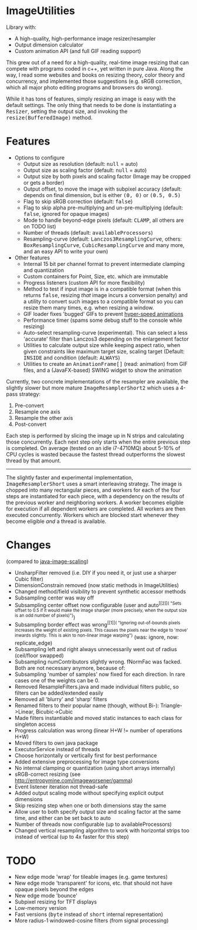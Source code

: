 # ImageUtilities
Library with:

* A high-quality, high-performance image resizer/resampler
* Output dimension calculator
* Custom animation API (and full GIF reading support)

This grew out of a need for a high-quality, real-time image resizing that can compete with programs coded in c++, yet written in pure Java. Along the way, I read some websites and books on resizing theory, color theory and concurrency, and implemented those suggestions (e.g. sRGB correction, which all major photo editing programs and browsers do wrong).

While it has tons of features, simply resizing an image is easy with the default settings. The only thing that needs to be done is instantiating a <tt>Resizer</tt>, setting the output size, and invoking the <tt>resize(BufferedImage)</tt> method.

# Features
* Options to configure
  * Output size as resolution (default: <tt>null</tt> = auto)
  * Output size as scaling factor (default: <tt>null</tt> = auto)
  * Output size by both pixels and scaling factor (Image may be cropped or gets a border)
  * Output offset, to move the image with subpixel accuracy (default: depends on final dimension, but is either <tt>(0, 0)</tt> or <tt>(0.5, 0.5)</tt>
  * Flag to skip sRGB correction (default: <tt>false</tt>)
  * Flag to skip alpha pre-multiplying and un-pre-multiplying (default: <tt>false</tt>, ignored for opaque images)
  * Mode to handle beyond-edge pixels (default: <tt>CLAMP</tt>, all others are on TODO list)
  * Number of threads (default: <tt>availableProcessors</tt>)
  * Resampling-curve (default: <tt>Lanczos3ResamplingCurve</tt>, others: <tt>BoxResamplingCurve</tt>, <tt>CubicResamplingCurve</tt> and many more, and an easy API to write your own)
* Other features
  * Internal 15 bit per channel format to prevent intermediate clamping and quantization
  * Custom containers for Point, Size, etc. which are immutable
  * Progress listeners (custom API for more flexibility)
  * Method to test if input image is in a compatible format (when this returns <tt>false</tt>, resizing <i>that</i> image incurs a conversion penalty) and a utility to convert such images to a compatible format so you can resize them many times, e.g. when resizing a window.
  * GIF loader fixes 'bugged' GIFs to prevent [hyper-speed animations](http://stackoverflow.com/questions/26801433/fix-frame-rate-of-animated-gif-in-java)
  * Performance timer (spams some debug stuff to the console while resizing)
  * Auto-select resampling-curve (experimental). This can select a less 'accurate' filter than Lanczos3 depending on the enlargement factor
  * Utilities to calculate output size while keeping aspect ratio, when given constraints like maximum target size, scaling target (Default: <tt>INSIDE</tt> and condition (default: <tt>ALWAYS</tt>)
  * Utilities to create an <tt>AnimationFrame[]</tt> (read: animation) from GIF files, and a (JavaFX-based) SWING widget to show the animation

Currently, two concrete implementations of the resampler are available, the slightly slower but more mature <tt>ImageResamplerShort2</tt> which uses a 4-pass strategy:

1. Pre-convert
2. Resample one axis
3. Resample the other axis
4. Post-convert

Each step is performed by slicing the image up in N strips and calculating those concurrently. Each next step only starts when the entire previous step is completed. On average (tested on an idle i7-4710MQ) about 5-10% of CPU cycles is wasted because the fastest thread outperforms the slowest thread by that amount.

---

The slightly faster and experimental implementation, <tt>ImageResamplerShort</tt> uses a smart interleaving strategy. The image is chopped into many rectangular pieces, and workers for each of the four steps are instantiated for each piece, with a dependency on the results of the previous worker and neighboring workers. A worker becomes eligible for execution if all dependent workers are completed. All workers are then executed concurrently. Workers which are blocked start whenever they become eligible <i>and</i> a thread is available.

# Changes
(compared to [java-image-scaling](https://github.com/mortennobel/java-image-scaling))

- UnsharpFilter removed (i.e. DIY if you need it, or just use a sharper Cubic filter)
- DimensionConstrain removed (now static methods in ImageUtilities)
- Changed method/field visibility to prevent synthetic accessor methods
- Subsampling center was way off
- Subsampling center offset now configurable (user and auto<sup>[[2]]( "Sets offset to 0.5 if it would make the image sharper (more precisely, when the output size is an odd number of pixels)")</sup>)
- Subsampling border effect was wrong<sup>[[1]]( "Ignoring out-of-bounds pixels increases the weight of existing pixels. This causes the pixels near the edge to 'move' inwards slightly. This is akin to non-linear image warping")</sup> (was: ignore, now: replicate_edge)
- Subsampling left and right always unnecessarily went out of radius (ceil/floor swapped)
- Subsampling numContributors slightly wrong. fNormFac was facked. Both are not necessary anymore, because of:
- Subsampling 'number of samples' now fixed for each direction. In rare cases one of the weights can be 0.
- Removed ResampleFilters.java and made individual filters public, so filters can be added/extended easily
- Removed all 'blurry' and 'sharp' filters
- Renamed filters to their popular name (though, without Bi-): Triangle->Linear, Bicubic->Cubic
- Made filters instantiable and moved static instances to each class for singleton access
- Progress calculation was wrong (linear H+W != number of operations H+W)
- Moved filters to own java package
- ExecutorService instead of threads
- Choose horizontally or vertically first for best performance
- Added extensive preprocessing for image type conversions
- No internal clamping or quantization (using short arrays internally)
- sRGB-correct resizing (see http://entropymine.com/imageworsener/gamma)
- Event listener iteration not thread-safe
- Added output scaling mode without specifying explicit output dimensions
- Skip resizing step when one or both dimensions stay the same
- Allow user to both specify output size and scaling factor at the same time, and either can be set back to auto
- Number of threads now configurable (up to availableProcessors)
- Changed vertical resampling algorithm to work with horizontal strips too instead of vertical (up to 4x faster for this step)

# TODO

- New edge mode 'wrap' for tileable images (e.g. game textures)
- New edge mode 'transparent' for icons, etc. that should not have opaque pixels beyond the edges
- New edge mode 'bounce'
- Subpixel resizing for TFT displays
- Low-memory version
- Fast versions (<tt>byte</tt> instead of <tt>short</tt> internal representation)
- More radius-1 windowed-cosine filters (from signal processing)
